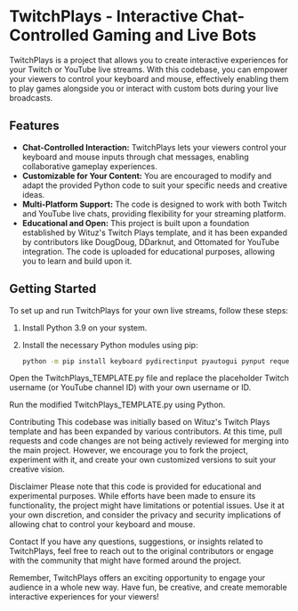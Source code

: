 # TwitchPlays - Interactive Chat-Controlled Gaming and Live Bots

TwitchPlays is a project that allows you to create interactive experiences for your Twitch or YouTube live streams. With this codebase, you can empower your viewers to control your keyboard and mouse, effectively enabling them to play games alongside you or interact with custom bots during your live broadcasts.

## Features

- **Chat-Controlled Interaction:** TwitchPlays lets your viewers control your keyboard and mouse inputs through chat messages, enabling collaborative gameplay experiences.
- **Customizable for Your Content:** You are encouraged to modify and adapt the provided Python code to suit your specific needs and creative ideas.
- **Multi-Platform Support:** The code is designed to work with both Twitch and YouTube live chats, providing flexibility for your streaming platform.
- **Educational and Open:** This project is built upon a foundation established by Wituz's Twitch Plays template, and it has been expanded by contributors like DougDoug, DDarknut, and Ottomated for YouTube integration. The code is uploaded for educational purposes, allowing you to learn and build upon it.

## Getting Started

To set up and run TwitchPlays for your own live streams, follow these steps:

1. Install Python 3.9 on your system.

2. Install the necessary Python modules using pip:
   ```bash
   python -m pip install keyboard pydirectinput pyautogui pynput requests
   ```
Open the TwitchPlays_TEMPLATE.py file and replace the placeholder Twitch username (or YouTube channel ID) with your own username or ID.

Run the modified TwitchPlays_TEMPLATE.py using Python.

Contributing
This codebase was initially based on Wituz's Twitch Plays template and has been expanded by various contributors. At this time, pull requests and code changes are not being actively reviewed for merging into the main project. However, we encourage you to fork the project, experiment with it, and create your own customized versions to suit your creative vision.

Disclaimer
Please note that this code is provided for educational and experimental purposes. While efforts have been made to ensure its functionality, the project might have limitations or potential issues. Use it at your own discretion, and consider the privacy and security implications of allowing chat to control your keyboard and mouse.

Contact
If you have any questions, suggestions, or insights related to TwitchPlays, feel free to reach out to the original contributors or engage with the community that might have formed around the project.

Remember, TwitchPlays offers an exciting opportunity to engage your audience in a whole new way. Have fun, be creative, and create memorable interactive experiences for your viewers!
